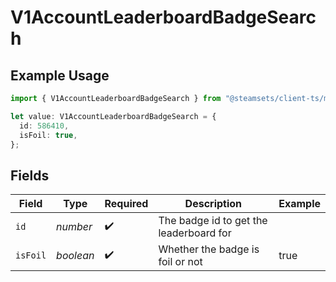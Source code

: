 # V1AccountLeaderboardBadgeSearch

## Example Usage

```typescript
import { V1AccountLeaderboardBadgeSearch } from "@steamsets/client-ts/models/components";

let value: V1AccountLeaderboardBadgeSearch = {
  id: 586410,
  isFoil: true,
};
```

## Fields

| Field                                   | Type                                    | Required                                | Description                             | Example                                 |
| --------------------------------------- | --------------------------------------- | --------------------------------------- | --------------------------------------- | --------------------------------------- |
| `id`                                    | *number*                                | :heavy_check_mark:                      | The badge id to get the leaderboard for |                                         |
| `isFoil`                                | *boolean*                               | :heavy_check_mark:                      | Whether the badge is foil or not        | true                                    |